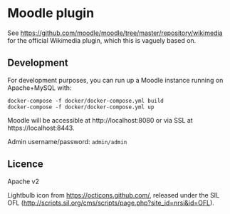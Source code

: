 # Moodle plugin

See https://github.com/moodle/moodle/tree/master/repository/wikimedia for the
official Wikimedia plugin, which this is vaguely based on.

## Development

For development purposes, you can run up a Moodle instance running on
Apache+MySQL with:

    docker-compose -f docker/docker-compose.yml build
    docker-compose -f docker/docker-compose.yml up

Moodle will be accessible at http://localhost:8080 or via SSL at
https://localhost:8443.

Admin username/password: `admin/admin`

## Licence

Apache v2

Lightbulb icon from https://octicons.github.com/, released under the SIL OFL
(http://scripts.sil.org/cms/scripts/page.php?site_id=nrsi&id=OFL).
